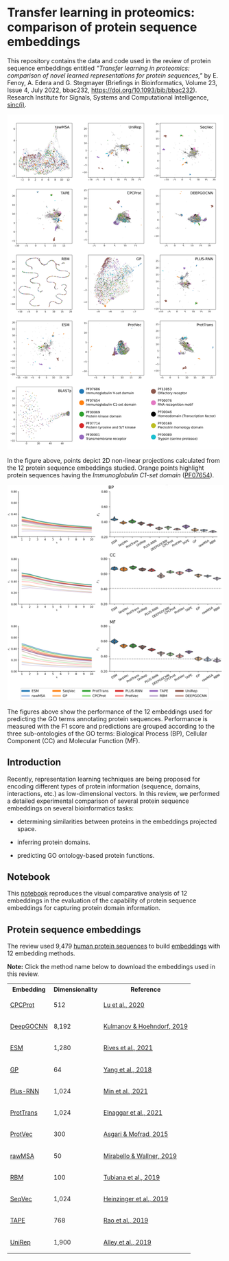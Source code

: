 # Transfer learning in proteomics: comparison of protein sequence embeddings

This repository contains the data and code used in the review of protein
sequence embeddings entitled *"Transfer learning in proteomics: comparison of
novel learned representations for protein sequences,"* by E. Fenoy, A. Edera
and G. Stegmayer (Briefings in Bioinformatics, Volume 23, Issue 4, July 2022, bbac232, https://doi.org/10.1093/bib/bbac232). Research Institute for Signals, Systems and
Computational Intelligence, [sinc(i)](https://sinc.unl.edu.ar).

<p align="center">
<img src="./img/premb_projs.png" width="700"/>
</p>

In the figure above, points depict 2D non-linear projections calculated from
the 12 protein sequence embeddings studied. Orange points highlight protein
sequences having the *Immunoglobulin C1-set domain*
([PF07654](http://pfam.xfam.org/family/PF07654)).

<p align="center">
<img src="./img/go.png" width="700"/>
</p>

The figures above show the performance of the 12 embeddings used for
predicting the GO terms annotating protein sequences. Performance is measured
with the F1 score and predictions are grouped according to the three
sub-ontologies of the GO terms: Biological Process (BP), Cellular Component
(CC) and Molecular Function (MF).


## Introduction

Recently, representation learning techniques are being proposed for encoding
different types of protein information (sequence, domains, interactions, etc.)
as low-dimensional vectors. In this review, we performed a detailed
experimental comparison of several protein sequence embeddings on several
bioinformatics tasks:


* determining similarities between proteins in the embeddings projected space.

* inferring protein domains.

* predicting GO ontology-based protein functions.

## Notebook

This
[notebook](https://colab.research.google.com/github/sinc-lab/Comparison-of-Protein-learning/blob/master/notebooks/01_projections_with_PFAM_domains.ipynb)
reproduces the visual comparative analysis of 12 embeddings in the evaluation
of the capability of protein sequence embeddings for capturing protein domain
information.

## Protein sequence embeddings

The review used 9,479 [human protein sequences](seqs/Proteins_HS_700.fas) to
build
[embeddings](https://drive.google.com/drive/folders/10lBH8WLrSqS2Mjz6m-QpTBeOmWZbOKHF)
with 12 embedding methods.

**Note:** Click the method name below to download the embeddings used in this
  review.

<table>
<tr>
<th>
Embedding
</th>
<th>
Dimensionality
</th>
<th>
Reference
</th>
</tr>

<tr>
<td>

[CPCProt](https://drive.google.com/file/d/16Fh16n6cMiDgkb3KAJrGnfK9xqFvyt4L)

</td>
<td>
512
</td>
<td>

[Lu et al., 2020](https://doi.org/10.1101/2020.09.04.283929)

</td>
</tr>


<tr>
<td>

[DeepGOCNN](https://drive.google.com/file/d/1lLh4ppy90wJ6qgMTxsbXuLJdr6jaSs47)

</td>
<td>
8,192
</td>
<td>

[Kulmanov & Hoehndorf, 2019](https://doi.org/10.1093/bioinformatics/btaa763)

</td>
</tr>

<tr>
<td>

[ESM](https://drive.google.com/file/d/1JnvtaWP1Vc9tq4_PJVVO4zWTlCaac_3u)

</td>
<td>
1,280
</td>
<td>

[Rives et al., 2021](https://doi.org/10.1073/pnas.2016239118)

</td>
</tr>

<tr>
<td>

[GP](https://drive.google.com/file/d/1k3OJHnUBaB95cWOA7n4b5mmf-ebWIR7E)

</td>
<td>
64
</td>
<td>

[Yang et al., 2018](https://doi.org/10.1093/bioinformatics/bty455)

</td>
</tr>

<tr>
<td>

[Plus-RNN](https://drive.google.com/file/d/1bqgsa7LZHUM6JAp7RYfLch8qNrZIpc9N)

</td>
<td>
1,024
</td>
<td>

[Min et al., 2021](http://doi.org/10.1109/ACCESS.2021.3110269)

</td>
</tr>

<tr>
<td>

[ProtTrans](https://drive.google.com/file/d/1RgU9ODaKLp7X8OkYufomB8EQqsdFhshA)

</td>
<td>
1,024
</td>
<td>

[Elnaggar et al., 2021](https://doi.org/10.1109/tpami.2021.3095381)

</td>
</tr>

<tr>
<td>

[ProtVec](https://drive.google.com/file/d/1t9slf5ER980D_XqwZcL1pd1E7J3nwzil)

</td>
<td>
300
</td>
<td>

[Asgari & Mofrad, 2015](https://doi.org/10.1371/journal.pone.0141287)

</td>
</tr>

<tr>
<td>

[rawMSA](https://drive.google.com/file/d/1Ql6ItNw_rCVWLNQYcWOZga-NWKT6ARF8)

</td>
<td>
50
</td>
<td>

[Mirabello & Wallner, 2019](https://doi.org/10.1371/journal.pone.0220182)

</td>
</tr>

<tr>
<td>

[RBM](https://drive.google.com/file/d/1xbLLzUYm_47XKp0Y1x5CqPqMcCsh_4S9)

</td>
<td>
100
</td>
<td>

[Tubiana et al., 2019](https://doi.org/10.7554/eLife.39397.001)

</td>
</tr>

<tr>
<td>

[SeqVec](https://drive.google.com/file/d/1MkZ02mwW-bQUsF8lCiSAPAOU99eswaso)

</td>
<td>
1,024
</td>
<td>

[Heinzinger et al., 2019](https://doi.org/10.1186/s12859-019-3220-8)

</td>
</tr>

<tr>
<td>

[TAPE](https://drive.google.com/file/d/1BVZHBLfwZaocis_TCuojFOSoaU68NbPP)

</td>
<td>
768
</td>
<td>

[Rao et al., 2019](https://pubmed.ncbi.nlm.nih.gov/33390682/)

</td>
</tr>

<tr>
<td>

[UniRep](https://drive.google.com/file/d/1D5cxlq5rnbfMjcC-V9BjTJlpKhHdOX73)

</td>
<td>
1,900
</td>
<td>

[Alley et al., 2019](https://doi.org/10.1038/s41592-019-0598-1)

</td>
</tr>
</table>
